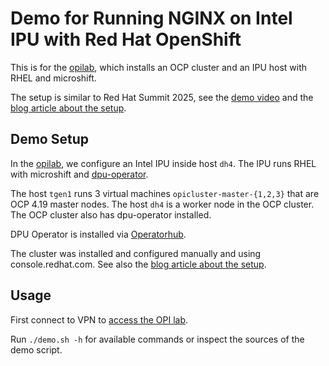 Demo for Running NGINX on Intel IPU with Red Hat OpenShift
==========================================================

This is for the [opilab][1], which installs an OCP cluster and an IPU host
with RHEL and microshift.

The setup is similar to Red Hat Summit 2025, see the [demo video][2] and the
[blog article about the setup][3].

Demo Setup
----------

In the [opilab][1], we configure an Intel IPU inside host `dh4`. The IPU runs
RHEL with microshift and [dpu-operator][4].

The host `tgen1` runs 3 virtual machines `opicluster-master-{1,2,3}` that are
OCP 4.19 master nodes. The host `dh4` is a worker node in the OCP cluster. The
OCP cluster also has dpu-operator installed.

DPU Operator is installed via [Operatorhub][5].

The cluster was installed and configured manually and using console.redhat.com.
See also the [blog article about the setup][3].

[1]: https://github.com/opiproject/lab
[2]: https://www.linkedin.com/posts/ppindell_update-revealed-at-red-hat-summit-last-year-activity-7333338464651792384-e1yW?utm_source=share&utm_medium=member_ios&rcm=ACoAAAARCJUBkVc4lx8FfmYUF_zaKRbmhvyimTk
[3]: https://access.redhat.com/articles/7120276
[4]: https://github.com/openshift/dpu-operator/
[5]: https://catalog.redhat.com/en/search?gs=&q=dpu&searchType=all

Usage
-----

First connect to VPN to [access the OPI lab][6].

[6]: https://github.com/opiproject/lab?tab=readme-ov-file#access-the-lab

Run `./demo.sh -h` for available commands or inspect the sources of the demo
script.
